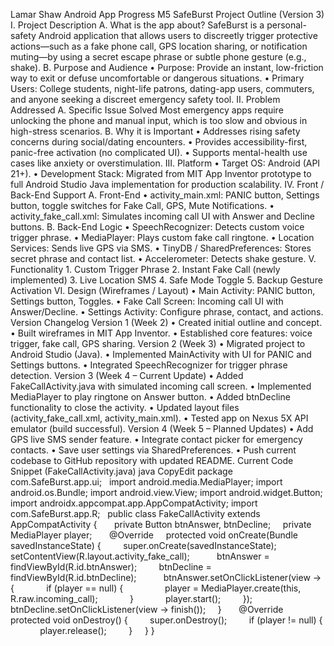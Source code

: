 Lamar Shaw
Android App Progress M5
SafeBurst Project Outline (Version 3)
I. Project Description
A. What is the app about? SafeBurst is a personal-safety Android application that allows users to discreetly trigger protective actions—such as a fake phone call, GPS location sharing, or notification muting—by using a secret escape phrase or subtle phone gesture (e.g., shake).
B. Purpose and Audience
	•	Purpose: Provide an instant, low-friction way to exit or defuse uncomfortable or dangerous situations.
	•	Primary Users: College students, night-life patrons, dating-app users, commuters, and anyone seeking a discreet emergency safety tool.
II. Problem Addressed
A. Specific Issue Solved Most emergency apps require unlocking the phone and manual input, which is too slow and obvious in high-stress scenarios.
B. Why it is Important
	•	Addresses rising safety concerns during social/dating encounters.
	•	Provides accessibility-first, panic-free activation (no complicated UI).
	•	Supports mental-health use cases like anxiety or overstimulation.
III. Platform
	•	Target OS: Android (API 21+).
	•	Development Stack: Migrated from MIT App Inventor prototype to full Android Studio Java implementation for production scalability.
IV. Front / Back-End Support
A. Front-End
	•	activity_main.xml: PANIC button, Settings button, toggle switches for Fake Call, GPS, Mute Notifications.
	•	activity_fake_call.xml: Simulates incoming call UI with Answer and Decline buttons.
B. Back-End Logic
	•	SpeechRecognizer: Detects custom voice trigger phrase.
	•	MediaPlayer: Plays custom fake call ringtone.
	•	Location Services: Sends live GPS via SMS.
	•	TinyDB / SharedPreferences: Stores secret phrase and contact list.
	•	Accelerometer: Detects shake gesture.
V. Functionality
	1.	Custom Trigger Phrase
	2.	Instant Fake Call (newly implemented)
	3.	Live Location SMS
	4.	Safe Mode Toggle
	5.	Backup Gesture Activation
VI. Design (Wireframes / Layout)
	•	Main Activity: PANIC button, Settings button, Toggles.
	•	Fake Call Screen: Incoming call UI with Answer/Decline.
	•	Settings Activity: Configure phrase, contact, and actions.
Version Changelog
Version 1 (Week 2)
	•	Created initial outline and concept.
	•	Built wireframes in MIT App Inventor.
	•	Established core features: voice trigger, fake call, GPS sharing.
Version 2 (Week 3)
	•	Migrated project to Android Studio (Java).
	•	Implemented MainActivity with UI for PANIC and Settings buttons.
	•	Integrated SpeechRecognizer for trigger phrase detection.
Version 3 (Week 4 – Current Update)
	•	Added FakeCallActivity.java with simulated incoming call screen.
	•	Implemented MediaPlayer to play ringtone on Answer button.
	•	Added btnDecline functionality to close the activity.
	•	Updated layout files (activity_fake_call.xml, activity_main.xml).
	•	Tested app on Nexus 5X API emulator (build successful).
Version 4 (Week 5 – Planned Updates)
	•	Add GPS live SMS sender feature.
	•	Integrate contact picker for emergency contacts.
	•	Save user settings via SharedPreferences.
	•	Push current codebase to GitHub repository with updated README.
Current Code Snippet (FakeCallActivity.java)
java
CopyEdit
package com.SafeBurst.app.ui;
 
import android.media.MediaPlayer;
import android.os.Bundle;
import android.view.View;
import android.widget.Button;
import androidx.appcompat.app.AppCompatActivity;
import com.SafeBurst.app.R;
 
public class FakeCallActivity extends AppCompatActivity {
 
    private Button btnAnswer, btnDecline;
    private MediaPlayer player;
 
    @Override
    protected void onCreate(Bundle savedInstanceState) {
        super.onCreate(savedInstanceState);
        setContentView(R.layout.activity_fake_call);
 
        btnAnswer = findViewById(R.id.btnAnswer);
        btnDecline = findViewById(R.id.btnDecline);
 
        btnAnswer.setOnClickListener(view -> {
            if (player == null) {
                player = MediaPlayer.create(this, R.raw.incoming_call);
            }
            player.start();
        });
 
        btnDecline.setOnClickListener(view -> finish());
    }
 
    @Override
    protected void onDestroy() {
        super.onDestroy();
        if (player != null) {
            player.release();
        }
    }
}
 
